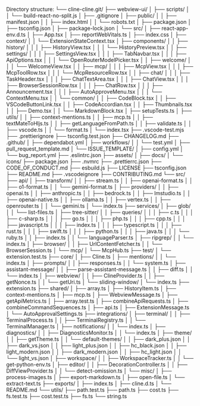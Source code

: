 Directory structure:
└── cline-cline.git/
    ├── webview-ui/
    │   ├── scripts/
    │   │   └── build-react-no-split.js
    │   ├── .gitignore
    │   ├── public/
    │   │   ├── manifest.json
    │   │   ├── index.html
    │   │   └── robots.txt
    │   ├── package.json
    │   ├── tsconfig.json
    │   ├── package-lock.json
    │   └── src/
    │       ├── react-app-env.d.ts
    │       ├── App.tsx
    │       ├── reportWebVitals.ts
    │       ├── index.css
    │       ├── context/
    │       │   └── ExtensionStateContext.tsx
    │       ├── components/
    │       │   ├── history/
    │       │   │   ├── HistoryView.tsx
    │       │   │   └── HistoryPreview.tsx
    │       │   ├── settings/
    │       │   │   ├── SettingsView.tsx
    │       │   │   ├── TabNavbar.tsx
    │       │   │   ├── ApiOptions.tsx
    │       │   │   └── OpenRouterModelPicker.tsx
    │       │   ├── welcome/
    │       │   │   └── WelcomeView.tsx
    │       │   ├── mcp/
    │       │   │   ├── McpView.tsx
    │       │   │   ├── McpToolRow.tsx
    │       │   │   └── McpResourceRow.tsx
    │       │   ├── chat/
    │       │   │   ├── TaskHeader.tsx
    │       │   │   ├── ChatTextArea.tsx
    │       │   │   ├── ChatView.tsx
    │       │   │   ├── BrowserSessionRow.tsx
    │       │   │   ├── ChatRow.tsx
    │       │   │   ├── Announcement.tsx
    │       │   │   ├── AutoApproveMenu.tsx
    │       │   │   └── ContextMenu.tsx
    │       │   └── common/
    │       │       ├── CodeBlock.tsx
    │       │       ├── VSCodeButtonLink.tsx
    │       │       ├── CodeAccordian.tsx
    │       │       ├── Thumbnails.tsx
    │       │       ├── Demo.tsx
    │       │       └── MarkdownBlock.tsx
    │       ├── setupTests.ts
    │       ├── utils/
    │       │   ├── context-mentions.ts
    │       │   ├── mcp.ts
    │       │   ├── textMateToHljs.ts
    │       │   ├── getLanguageFromPath.ts
    │       │   ├── validate.ts
    │       │   ├── vscode.ts
    │       │   └── format.ts
    │       └── index.tsx
    ├── .vscode-test.mjs
    ├── .prettierignore
    ├── tsconfig.test.json
    ├── CHANGELOG.md
    ├── .github/
    │   ├── dependabot.yml
    │   ├── workflows/
    │   │   └── test.yml
    │   ├── pull_request_template.md
    │   └── ISSUE_TEMPLATE/
    │       ├── config.yml
    │       └── bug_report.yml
    ├── .eslintrc.json
    ├── assets/
    │   ├── docs/
    │   └── icons/
    ├── package.json
    ├── .nvmrc
    ├── .prettierrc.json
    ├── CODE_OF_CONDUCT.md
    ├── esbuild.js
    ├── LICENSE
    ├── tsconfig.json
    ├── README.md
    ├── .vscodeignore
    ├── CONTRIBUTING.md
    └── src/
        ├── api/
        │   ├── transform/
        │   │   ├── stream.ts
        │   │   ├── openai-format.ts
        │   │   ├── o1-format.ts
        │   │   └── gemini-format.ts
        │   ├── providers/
        │   │   ├── openai.ts
        │   │   ├── anthropic.ts
        │   │   ├── bedrock.ts
        │   │   ├── lmstudio.ts
        │   │   ├── openai-native.ts
        │   │   ├── ollama.ts
        │   │   ├── vertex.ts
        │   │   ├── openrouter.ts
        │   │   └── gemini.ts
        │   └── index.ts
        ├── services/
        │   ├── glob/
        │   │   └── list-files.ts
        │   ├── tree-sitter/
        │   │   ├── queries/
        │   │   │   ├── c.ts
        │   │   │   ├── c-sharp.ts
        │   │   │   ├── go.ts
        │   │   │   ├── php.ts
        │   │   │   ├── cpp.ts
        │   │   │   ├── javascript.ts
        │   │   │   ├── index.ts
        │   │   │   ├── typescript.ts
        │   │   │   ├── rust.ts
        │   │   │   ├── swift.ts
        │   │   │   ├── python.ts
        │   │   │   ├── java.ts
        │   │   │   └── ruby.ts
        │   │   ├── index.ts
        │   │   └── languageParser.ts
        │   ├── ripgrep/
        │   │   └── index.ts
        │   ├── browser/
        │   │   ├── UrlContentFetcher.ts
        │   │   └── BrowserSession.ts
        │   └── mcp/
        │       └── McpHub.ts
        ├── test/
        │   └── extension.test.ts
        ├── core/
        │   ├── Cline.ts
        │   ├── mentions/
        │   │   └── index.ts
        │   ├── prompts/
        │   │   ├── responses.ts
        │   │   └── system.ts
        │   ├── assistant-message/
        │   │   ├── parse-assistant-message.ts
        │   │   ├── diff.ts
        │   │   └── index.ts
        │   ├── webview/
        │   │   ├── ClineProvider.ts
        │   │   ├── getNonce.ts
        │   │   └── getUri.ts
        │   └── sliding-window/
        │       └── index.ts
        ├── extension.ts
        ├── shared/
        │   ├── array.ts
        │   ├── HistoryItem.ts
        │   ├── context-mentions.ts
        │   ├── mcp.ts
        │   ├── WebviewMessage.ts
        │   ├── getApiMetrics.ts
        │   ├── array.test.ts
        │   ├── combineApiRequests.ts
        │   ├── combineCommandSequences.ts
        │   ├── api.ts
        │   ├── ExtensionMessage.ts
        │   └── AutoApprovalSettings.ts
        ├── integrations/
        │   ├── terminal/
        │   │   ├── TerminalProcess.ts
        │   │   ├── TerminalRegistry.ts
        │   │   └── TerminalManager.ts
        │   ├── notifications/
        │   │   └── index.ts
        │   ├── diagnostics/
        │   │   ├── DiagnosticsMonitor.ts
        │   │   └── index.ts
        │   ├── theme/
        │   │   ├── getTheme.ts
        │   │   └── default-themes/
        │   │       ├── dark_plus.json
        │   │       ├── dark_vs.json
        │   │       ├── light_plus.json
        │   │       ├── hc_black.json
        │   │       ├── light_modern.json
        │   │       ├── dark_modern.json
        │   │       ├── hc_light.json
        │   │       └── light_vs.json
        │   ├── workspace/
        │   │   ├── WorkspaceTracker.ts
        │   │   └── get-python-env.ts
        │   ├── editor/
        │   │   ├── DecorationController.ts
        │   │   ├── DiffViewProvider.ts
        │   │   └── detect-omission.ts
        │   └── misc/
        │       ├── process-images.ts
        │       ├── export-markdown.ts
        │       ├── open-file.ts
        │       └── extract-text.ts
        ├── exports/
        │   ├── index.ts
        │   ├── cline.d.ts
        │   └── README.md
        └── utils/
            ├── path.test.ts
            ├── path.ts
            ├── cost.ts
            ├── fs.test.ts
            ├── cost.test.ts
            ├── fs.ts
            └── string.ts
